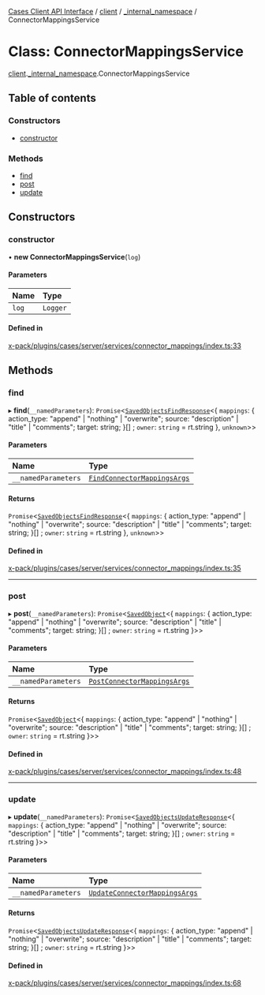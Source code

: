 [Cases Client API Interface](../README.md) / [client](../modules/client.md) / [\_internal\_namespace](../modules/client._internal_namespace.md) / ConnectorMappingsService

# Class: ConnectorMappingsService

[client](../modules/client.md).[_internal_namespace](../modules/client._internal_namespace.md).ConnectorMappingsService

## Table of contents

### Constructors

- [constructor](client._internal_namespace.ConnectorMappingsService.md#constructor)

### Methods

- [find](client._internal_namespace.ConnectorMappingsService.md#find)
- [post](client._internal_namespace.ConnectorMappingsService.md#post)
- [update](client._internal_namespace.ConnectorMappingsService.md#update)

## Constructors

### constructor

• **new ConnectorMappingsService**(`log`)

#### Parameters

| Name | Type |
| :------ | :------ |
| `log` | `Logger` |

#### Defined in

[x-pack/plugins/cases/server/services/connector_mappings/index.ts:33](https://github.com/elastic/kibana/blob/c427bf270ae/x-pack/plugins/cases/server/services/connector_mappings/index.ts#L33)

## Methods

### find

▸ **find**(`__namedParameters`): `Promise`<[`SavedObjectsFindResponse`](../interfaces/client._internal_namespace.SavedObjectsFindResponse.md)<{ `mappings`: { action\_type: "append" \| "nothing" \| "overwrite"; source: "description" \| "title" \| "comments"; target: string; }[] ; `owner`: `string` = rt.string }, `unknown`\>\>

#### Parameters

| Name | Type |
| :------ | :------ |
| `__namedParameters` | [`FindConnectorMappingsArgs`](../interfaces/client._internal_namespace.FindConnectorMappingsArgs.md) |

#### Returns

`Promise`<[`SavedObjectsFindResponse`](../interfaces/client._internal_namespace.SavedObjectsFindResponse.md)<{ `mappings`: { action\_type: "append" \| "nothing" \| "overwrite"; source: "description" \| "title" \| "comments"; target: string; }[] ; `owner`: `string` = rt.string }, `unknown`\>\>

#### Defined in

[x-pack/plugins/cases/server/services/connector_mappings/index.ts:35](https://github.com/elastic/kibana/blob/c427bf270ae/x-pack/plugins/cases/server/services/connector_mappings/index.ts#L35)

___

### post

▸ **post**(`__namedParameters`): `Promise`<[`SavedObject`](../interfaces/client._internal_namespace.SavedObject.md)<{ `mappings`: { action\_type: "append" \| "nothing" \| "overwrite"; source: "description" \| "title" \| "comments"; target: string; }[] ; `owner`: `string` = rt.string }\>\>

#### Parameters

| Name | Type |
| :------ | :------ |
| `__namedParameters` | [`PostConnectorMappingsArgs`](../interfaces/client._internal_namespace.PostConnectorMappingsArgs.md) |

#### Returns

`Promise`<[`SavedObject`](../interfaces/client._internal_namespace.SavedObject.md)<{ `mappings`: { action\_type: "append" \| "nothing" \| "overwrite"; source: "description" \| "title" \| "comments"; target: string; }[] ; `owner`: `string` = rt.string }\>\>

#### Defined in

[x-pack/plugins/cases/server/services/connector_mappings/index.ts:48](https://github.com/elastic/kibana/blob/c427bf270ae/x-pack/plugins/cases/server/services/connector_mappings/index.ts#L48)

___

### update

▸ **update**(`__namedParameters`): `Promise`<[`SavedObjectsUpdateResponse`](../interfaces/client._internal_namespace.SavedObjectsUpdateResponse.md)<{ `mappings`: { action\_type: "append" \| "nothing" \| "overwrite"; source: "description" \| "title" \| "comments"; target: string; }[] ; `owner`: `string` = rt.string }\>\>

#### Parameters

| Name | Type |
| :------ | :------ |
| `__namedParameters` | [`UpdateConnectorMappingsArgs`](../interfaces/client._internal_namespace.UpdateConnectorMappingsArgs.md) |

#### Returns

`Promise`<[`SavedObjectsUpdateResponse`](../interfaces/client._internal_namespace.SavedObjectsUpdateResponse.md)<{ `mappings`: { action\_type: "append" \| "nothing" \| "overwrite"; source: "description" \| "title" \| "comments"; target: string; }[] ; `owner`: `string` = rt.string }\>\>

#### Defined in

[x-pack/plugins/cases/server/services/connector_mappings/index.ts:68](https://github.com/elastic/kibana/blob/c427bf270ae/x-pack/plugins/cases/server/services/connector_mappings/index.ts#L68)
